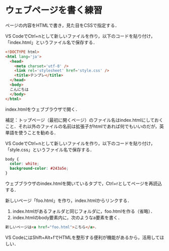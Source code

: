 # ウェブページを書く練習

ページの内容をHTMLで書き，見た目をCSSで指定する．

VS CodeでCtrl+nとして新しいファイルを作り，以下のコードを貼り付け，「index.html」というファイル名で保存する．

```html
<!DOCTYPE html>
<html lang='ja'>
  <head>
    <meta charset='utf-8' />
    <link rel='stylesheet' href='style.css' />
    <title>テンプレ</title>
  </head>
  <body>
  こんにちは
  </body>
</html>
```

index.htmlをウェブブラウザで開く．

補足：トップページ（最初に開くページ）のファイル名はindex.htmlにしておくこと．それ以外のファイルの名前は拡張子がhtmlであれば何でもいいのだが，英単語を使うことを勧める．

VS CodeでCtrl+nとして新しいファイルを作り，以下のコードを貼り付け，「style.css」というファイル名で保存する．

```css
body {
  color: white;
  background-color: #243a5e;
}
```

ウェブブラウザのindex.htmlを開いているタブで，Ctrl+rとしてページを再読込する．

新しいページ「foo.html」を作り，index.htmlからリンクする．

1. index.htmlがあるフォルダと同じフォルダに，foo.htmlを作る（省略）．
1. index.htmlのbody要素内に，次のようなa要素を書く．

```html
新しいページは<a href="foo.html">こちら</a>．
```

VS CodeにはShift+Alt+fでHTMLを整形する便利が機能があるから，活用してほしい．
